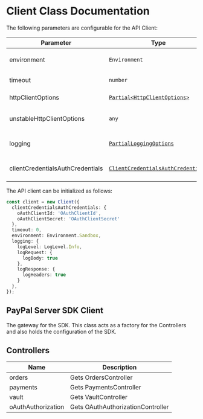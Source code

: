 
# Client Class Documentation

The following parameters are configurable for the API Client:

| Parameter | Type | Description |
|  --- | --- | --- |
| environment | `Environment` | The API environment. <br> **Default: `Environment.Sandbox`** |
| timeout | `number` | Timeout for API calls.<br>*Default*: `0` |
| httpClientOptions | [`Partial<HttpClientOptions>`](../doc/http-client-options.md) | Stable configurable http client options. |
| unstableHttpClientOptions | `any` | Unstable configurable http client options. |
| logging | [`PartialLoggingOptions`](../doc/partial-logging-options.md) | Logging Configuration to enable logging |
| clientCredentialsAuthCredentials | [`ClientCredentialsAuthCredentials`](auth/oauth-2-client-credentials-grant.md) | The credential object for clientCredentialsAuth |

The API client can be initialized as follows:

```ts
const client = new Client({
  clientCredentialsAuthCredentials: {
    oAuthClientId: 'OAuthClientId',
    oAuthClientSecret: 'OAuthClientSecret'
  },
  timeout: 0,
  environment: Environment.Sandbox,
  logging: {
    logLevel: LogLevel.Info,
    logRequest: {
      logBody: true
    },
    logResponse: {
      logHeaders: true
    }
  },
});
```

## PayPal Server SDK Client

The gateway for the SDK. This class acts as a factory for the Controllers and also holds the configuration of the SDK.

## Controllers

| Name | Description |
|  --- | --- |
| orders | Gets OrdersController |
| payments | Gets PaymentsController |
| vault | Gets VaultController |
| oAuthAuthorization | Gets OAuthAuthorizationController |

